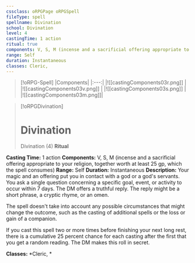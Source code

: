 ```yaml
---
cssclass: oRPGPage oRPGSpell
fileType: spell
spellname: Divination
school: Divination
level: 4
castingTime: 1 action
ritual: true
components: V, S, M (incense and a sacrificial offering appropriate to your religion, together worth at least 25 gp, which the spell consumes)
range: Self
duration: Instantaneous
classes: Cleric,
---
```

> [!oRPG-Spell]
> |Components|
> |:---:|
> |![[castingComponents03r.png]] |
> |![[castingComponents03v.png]] |
> |![[castingComponents03s.png]] |
> |![[castingComponents03m.png]]|

> [!oRPGDivination]
>#  Divination
> Divination  (4)
> **Ritual**

**Casting Time:** 1 action
**Components:** V, S, M (incense and a sacrificial offering appropriate to your religion, together worth at least 25 gp, which the spell consumes)
**Range:** Self
**Duration:**  Instantaneous
**Description:**
Your magic and an offering put you in contact with a god or a god's servants. You ask a single question concerning a specific goal, event, or activity to occur within 7 days. The DM offers a truthful reply. The reply might be a short phrase, a cryptic rhyme, or an omen.



 The spell doesn't take into account any possible circumstances that might change the outcome, such as the casting of additional spells or the loss or gain of a companion.



 If you cast this spell two or more times before finishing your next long rest, there is a cumulative 25 percent chance for each casting after the first that you get a random reading. The DM makes this roll in secret.



**Classes:**  *Cleric, *


